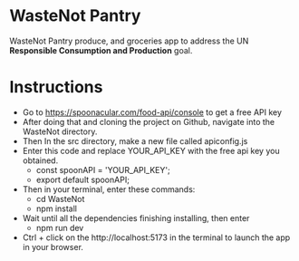 # WasteNot Pantry

WasteNot Pantry produce, and groceries app to address the UN **Responsible Consumption and Production** goal.


# Instructions

- Go to https://spoonacular.com/food-api/console to get a free API key
- After doing that and cloning the project on Github, navigate into the WasteNot directory.
- Then In the src directory, make a new file called apiconfig.js
- Enter this code and replace YOUR_API_KEY with the free api key you obtained.
	- const  spoonAPI  =  'YOUR_API_KEY';
	- export  default  spoonAPI;
- Then in your terminal, enter these commands:
	- cd WasteNot
	- npm install 
-  Wait until all the dependencies finishing installing, then enter
	- npm run dev
- Ctrl + click on the http://localhost:5173 in the terminal to launch the app in your browser.